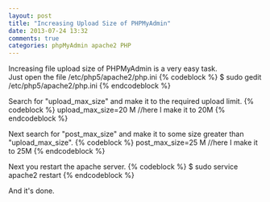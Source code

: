 ```yaml
---
layout: post
title: "Increasing Upload Size of PHPMyAdmin"
date: 2013-07-24 13:32
comments: true
categories: phpMyAdmin apache2 PHP
---
```

Increasing file upload size of PHPMyAdmin is a very easy task.  
Just open the file /etc/php5/apache2/php.ini
{% codeblock %}
$ sudo gedit /etc/php5/apache2/php.ini
{% endcodeblock %}

Search for "upload_max_size" and make it to the required upload limit.
{% codeblock %}
upload_max_size=20 M 		//here I make it to 20M
{% endcodeblock %}

Next search for "post_max_size" and make it to some size greater than "upload_max_size".
{% codeblock %}
post_max_size=25 M 		//here I make it to 25M
{% endcodeblock %}


Next you restart the apache server.
{% codeblock %}
$ sudo service apache2 restart
{% endcodeblock %}

And it's done.


